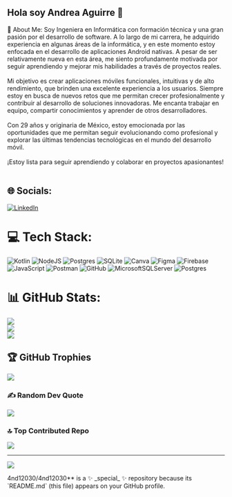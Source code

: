 ## Hola soy Andrea Aguirre 👋

💫 About Me:
Soy Ingeniera en Informática con formación técnica y una gran pasión por el desarrollo de software. A lo largo de mi carrera, he adquirido experiencia en algunas áreas de la informática, y en este momento estoy enfocada en el desarrollo de aplicaciones Android nativas. A pesar de ser relativamente nueva en esta área, me siento profundamente motivada por seguir aprendiendo y mejorar mis habilidades a través de proyectos reales.<br><br>Mi objetivo es crear aplicaciones móviles funcionales, intuitivas y de alto rendimiento, que brinden una excelente experiencia a los usuarios. Siempre estoy en busca de nuevos retos que me permitan crecer profesionalmente y contribuir al desarrollo de soluciones innovadoras. Me encanta trabajar en equipo, compartir conocimientos y aprender de otros desarrolladores.<br><br>Con 29 años y originaria de México, estoy emocionada por las oportunidades que me permitan seguir evolucionando como profesional y explorar las últimas tendencias tecnológicas en el mundo del desarrollo móvil.<br><br>¡Estoy lista para seguir aprendiendo y colaborar en proyectos apasionantes!<br><br>


## 🌐 Socials:
[![LinkedIn](https://img.shields.io/badge/LinkedIn-%230077B5.svg?logo=linkedin&logoColor=white)](https://linkedin.com/in/www.linkedin.com/in/andrea-aguirre-rendon) 

# 💻 Tech Stack:
![Kotlin](https://img.shields.io/badge/kotlin-%237F52FF.svg?style=for-the-badge&logo=kotlin&logoColor=white) ![NodeJS](https://img.shields.io/badge/node.js-6DA55F?style=for-the-badge&logo=node.js&logoColor=white) ![Postgres](https://img.shields.io/badge/postgres-%23316192.svg?style=for-the-badge&logo=postgresql&logoColor=white) ![SQLite](https://img.shields.io/badge/sqlite-%2307405e.svg?style=for-the-badge&logo=sqlite&logoColor=white) ![Canva](https://img.shields.io/badge/Canva-%2300C4CC.svg?style=for-the-badge&logo=Canva&logoColor=white) ![Figma](https://img.shields.io/badge/figma-%23F24E1E.svg?style=for-the-badge&logo=figma&logoColor=white) ![Firebase](https://img.shields.io/badge/firebase-%23039BE5.svg?style=for-the-badge&logo=firebase) ![JavaScript](https://img.shields.io/badge/javascript-%23323330.svg?style=for-the-badge&logo=javascript&logoColor=%23F7DF1E) ![Postman](https://img.shields.io/badge/Postman-FF6C37?style=for-the-badge&logo=postman&logoColor=white) ![GitHub](https://img.shields.io/badge/github-%23121011.svg?style=for-the-badge&logo=github&logoColor=white) ![MicrosoftSQLServer](https://img.shields.io/badge/Microsoft%20SQL%20Server-CC2927?style=for-the-badge&logo=microsoft%20sql%20server&logoColor=white) ![Postgres](https://img.shields.io/badge/postgres-%23316192.svg?style=for-the-badge&logo=postgresql&logoColor=white)
# 📊 GitHub Stats:
![](https://github-readme-stats.vercel.app/api?username=4nd12030&theme=catppuccin_mocha&hide_border=true&include_all_commits=true&count_private=true)<br/>
![](https://github-readme-streak-stats.herokuapp.com/?user=4nd12030&theme=catppuccin_mocha&hide_border=true)<br/>
![](https://github-readme-stats.vercel.app/api/top-langs/?username=4nd12030&theme=catppuccin_mocha&hide_border=true&include_all_commits=true&count_private=true&layout=compact)

## 🏆 GitHub Trophies
![](https://github-profile-trophy.vercel.app/?username=4nd12030&theme=blue_navy&no-frame=false&no-bg=true&margin-w=4)

### ✍️ Random Dev Quote
![](https://quotes-github-readme.vercel.app/api?type=horizontal&theme=tokyonight)

### 🔝 Top Contributed Repo
![](https://github-contributor-stats.vercel.app/api?username=4nd12030&limit=5&theme=dark&combine_all_yearly_contributions=true)

---
[![](https://visitcount.itsvg.in/api?id=4nd12030&icon=0&color=0)](https://visitcount.itsvg.in)

<!-- Proudly created with GPRM ( https://gprm.itsvg.in ) -->4nd12030/4nd12030** is a ✨ _special_ ✨ repository because its `README.md` (this file) appears on your GitHub profile.

